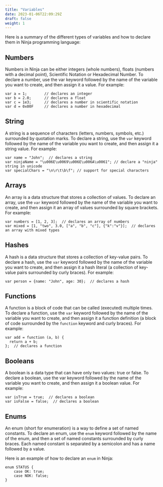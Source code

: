 ```yaml
---
title: "Variables"
date: 2023-01-06T22:09:29Z
draft: false
weight: 1
---
```


Here is a summary of the different types of variables and how to declare them in Ninja programming language:

## Numbers  

Numbers in Ninja can be either integers (whole numbers), floats (numbers with a decimal point), Scientific Notation 
or Hexadecimal Number. To declare a number, use the var keyword followed by the name of the variable you want to create, and then assign it a value. 
For example:  


```
var a = 1;        // declares an integer
var b = 2.0;      // declares a float  
var c = 1e3;      // declares a number in scientific notation  
var d = 0x00F     // declares a number in hexadecimal  
```

## String  

A string is a sequence of characters (letters, numbers, symbols, etc.) surrounded by quotation marks. 
To declare a string, use the `var` keyword followed by the name of the variable you want to create, and then assign it a 
string value. 
For example:

```
var name = "John";  // declares a string  
var ninjaName = "\u006E\u0069\u006E\u006A\u0061"; // declare a "ninja" string in unicode  
var specialChars = "\n\r\t\b\f"; // support for special characters  
```  

## Arrays  

An array is a data structure that stores a collection of values. To declare an array, use the `var` keyword 
followed by the name of the variable you want to create, and then assign it an array of values surrounded by square brackets. 
For example:  

```
var numbers = [1, 2, 3];  // declares an array of numbers
var mixed = [1, "two", 3.0, ["a", "b", "c"], {"k":"v"}];  // declares an array with mixed types
```  

## Hashes  

A hash is a data structure that stores a collection of key-value pairs. To declare a hash, use the `var` keyword 
followed by the name of the variable you want to create, and then assign it a hash literal (a collection of key-value 
pairs surrounded by curly braces). 
For example:  

```
var person = {name: "John", age: 30};  // declares a hash
```  

## Functions  

A function is a block of code that can be called (executed) multiple times. To declare a function, use the `var` 
keyword followed by the name of the variable you want to create, and then assign it a function definition 
(a block of code surrounded by the `function` keyword and curly braces). 
For example:  

```  
var add = function (a, b) {
  return a + b;
};  // declares a function
```  

## Booleans  

A boolean is a data type that can have only two values: true or false. To declare a boolean, use the var 
keyword followed by the name of the variable you want to create, and then assign it a boolean value. 
For example:  

```  
var isTrue = true;  // declares a boolean
var isFalse = false;  // declares a boolean
```  

## Enums  

An enum (short for enumeration) is a way to define a set of named constants. To declare an enum, use the `enum` keyword 
followed by the name of the enum, and then a set of named constants surrounded by curly braces. 
Each named constant is separated by a semicolon and has a name followed by a value.  

Here is an example of how to declare an `enum` in Ninja:  

```
enum STATUS {
    case OK: true;
    case NOK: false;
}
```  